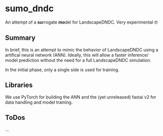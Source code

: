 # sumo_dndc
An attempt of a **su**rrogate **mo**del for LandscapeDNDC. Very experimental 🤓

## Summary

In brief, this is an attempt to mimic the behavior of LandscapeDNDC using a artifical neural network (ANN). Ideally, this will allow a faster inference/ model prediction without the need for a full LandscapeDNDC simulation.

In the initial phase, only a single side is used for training.

## Libraries

We use PyTorch for building the ANN and the (yet unreleased) fastai v2 for data handling and model training.

## ToDos

...
